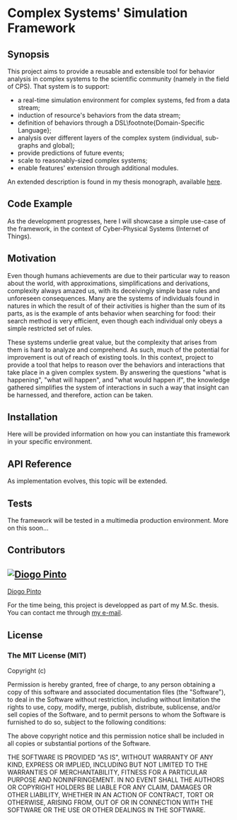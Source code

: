 # Complex Systems' Simulation Framework

## Synopsis

This project aims to provide a reusable and extensible tool for behavior analysis in complex systems to the scientific community (namely in the field of CPS). That system is to support:
 * a real-time simulation environment for complex systems, fed from a data stream;
 * induction of resource's behaviors from the data stream;
 * definition of behaviors through a DSL\footnote{Domain-Specific Language};
 * analysis over different layers of the complex system (individual, sub-graphs and global);
 * provide predictions of future events;
 * scale to reasonably-sized complex systems;
 * enable features' extension through additional modules.

An extended description is found in my thesis monograph, available [here](https://drive.google.com/file/d/0B1dcMiva9KZvTFUxX1gzYlhGYXM/view?usp=sharing).

## Code Example

As the development progresses, here I will showcase a simple use-case of the framework, in the context of Cyber-Physical Systems (Internet of Things).

## Motivation

Even though humans achievements are due to their particular way to reason about the world, with approximations, simplifications and derivations, complexity always amazed us, with its deceivingly simple base rules and unforeseen consequences. Many are the systems of individuals found in natures in which the result of of their activities is higher than the sum of its parts, as is the example of ants behavior when searching for food: their search method is very efficient, even though each individual only obeys a simple restricted set of rules.

These systems underlie great value, but the complexity that arises from them is hard to analyze and comprehend. As such, much of the potential for improvement is out of reach of existing tools. In this context, project to provide a tool that helps to reason over the behaviors and interactions that take place in a given complex system. By answering the questions "what is happening", "what will happen", and "what would happen if", the knowledge gathered simplifies the system of interactions in such a way that insight can be harnessed, and therefore, action can be taken.

## Installation

Here will be provided information on how you can instantiate this framework in your specific environment.

## API Reference

As implementation evolves, this topic will be extended.

## Tests

The framework will be tested in a multimedia production environment. More on this soon...

## Contributors

[![Diogo Pinto](http://gravatar.com/avatar/74b9389658f685f4f676efa91a74bef3?s=144)](https://twitter.com/diogojapinto)
---
[Diogo Pinto](https://twitter.com/diogojapinto)

For the time being, this project is developped as part of my M.Sc. thesis.
You can contact me through [my e-mail](mailto:diogojapinto@gmail.com).

## License

### The MIT License (MIT)

Copyright (c) <year> <copyright holders>

Permission is hereby granted, free of charge, to any person obtaining a copy of this software and associated documentation files (the "Software"), to deal in the Software without restriction, including without limitation the rights to use, copy, modify, merge, publish, distribute, sublicense, and/or sell copies of the Software, and to permit persons to whom the Software is furnished to do so, subject to the following conditions:

The above copyright notice and this permission notice shall be included in all copies or substantial portions of the Software.

THE SOFTWARE IS PROVIDED "AS IS", WITHOUT WARRANTY OF ANY KIND, EXPRESS OR IMPLIED, INCLUDING BUT NOT LIMITED TO THE WARRANTIES OF MERCHANTABILITY, FITNESS FOR A PARTICULAR PURPOSE AND NONINFRINGEMENT. IN NO EVENT SHALL THE AUTHORS OR COPYRIGHT HOLDERS BE LIABLE FOR ANY CLAIM, DAMAGES OR OTHER LIABILITY, WHETHER IN AN ACTION OF CONTRACT, TORT OR OTHERWISE, ARISING FROM, OUT OF OR IN CONNECTION WITH THE SOFTWARE OR THE USE OR OTHER DEALINGS IN THE SOFTWARE.
